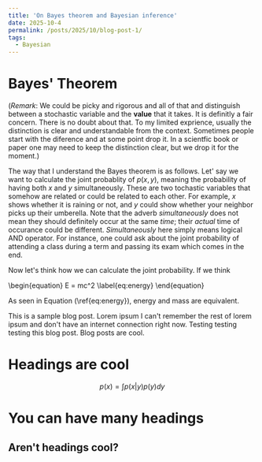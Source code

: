 ```yaml
---
title: 'On Bayes theorem and Bayesian inference'
date: 2025-10-4
permalink: /posts/2025/10/blog-post-1/
tags:
  - Bayesian
---
```


<script>
  window.MathJax = {
    tex: {
      tags: 'all',
      packages: {'[+]': ['ams']}
    }
  };
</script>

<script type="text/javascript" async
  src="https://cdn.jsdelivr.net/npm/mathjax@3/es5/tex-mml-chtml.js">
</script>

# Bayes' Theorem 

(*Remark*: We could be picky and rigorous and all of that and distinguish between a stochastic variable and the **value** that it takes. It is definitly a fair concern. There is no doubt about that. To my limited exprience, usually the distinction is clear and understandable from the context. Sometimes people start with the diference and at some point drop it. In a scientfic book or paper one may need to keep the distinction clear, but we drop it for the moment.)

The way that I understand the Bayes theorem is as follows. Let' say we want to calculate the joint probablity of $p(x,y)$, meaning the probability of having both $x$ and $y$ simultaneously. These are two tochastic variables that somehow are related or could be related to each other. For example, $x$ shows whether it is raining or not, and $y$ could show whether your neighbor picks up their umberella. Note that the adverb *simultaneously* does not mean they should definitely occur at the same *time*; their *actual* time of occurance could be different. *Simultaneously* here simply means logical AND operator. For instance, one could ask about the joint probability of attending a class during a term and passing its exam which comes in the end. 

Now let's think how we can calculate the joint probability. If we think 









\begin{equation}
E = mc^2
\label{eq:energy}
\end{equation}

As seen in Equation \(\ref{eq:energy}\), energy and mass are equivalent.


This is a sample blog post. Lorem ipsum I can't remember the rest of lorem ipsum and don't have an internet connection right now. Testing testing testing this blog post. Blog posts are cool.

Headings are cool
======
$$
p(x) = \int p(x|y) p(y) dy
$$

You can have many headings
======

Aren't headings cool?
------
